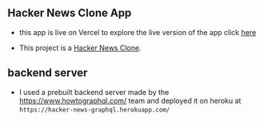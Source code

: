 ## Hacker News Clone App

- this app is live on Vercel to explore the live version of the app click [here](https://hacker-news-graphql-app.vercel.app/)

- This project is a [Hacker News Clone](https://news.ycombinator.com/).

## backend server

- I used a prebuilt backend server made by the https://www.howtographql.com/ team and deployed it on heroku at `https://hacker-news-graphql.herokuapp.com/`
